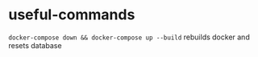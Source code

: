 # useful-commands
`docker-compose down && docker-compose up --build`
rebuilds docker and resets database
